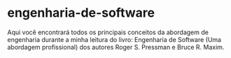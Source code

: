 # engenharia-de-software
Aqui você encontrará todos os principais conceitos da abordagem de engenharia durante a minha leitura do livro: Engenharia de Software (Uma abordagem profissional) dos autores Roger S. Pressman e Bruce R. Maxim.
